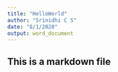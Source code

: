 ```yaml
---
title: "HelloWorld"
author: "Srinidhi C S"
date: "8/1/2020"
output: word_document
---
```



## This is a markdown file

